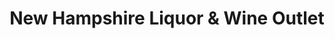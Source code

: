 ---
title: "New Hampshire Liquor & Wine Outlet"
url: /derry/new-hampshire-liquor-and-wine-outlet/
shop: alcohol
---